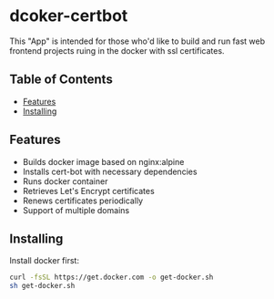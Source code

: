 # dcoker-certbot
This "App" is intended for those who'd like to build and run fast web frontend projects ruing in the docker with ssl certificates. 

## Table of Contents
 - [Features](#features)
 - [Installing](#installing)

## Features 
* Builds docker image based on nginx:alpine 
* Installs cert-bot with necessary dependencies 
* Runs docker container 
* Retrieves Let's Encrypt certificates
* Renews certificates periodically
* Support of multiple domains 


## Installing
Install docker first: 
```bash
curl -fsSL https://get.docker.com -o get-docker.sh
sh get-docker.sh
```

